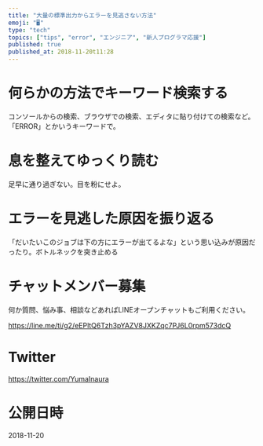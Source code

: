 ```yaml
---
title: "大量の標準出力からエラーを見逃さない方法"
emoji: "🖥"
type: "tech"
topics: ["tips", "error", "エンジニア", "新人プログラマ応援"]
published: true
published_at: 2018-11-20t11:28
---
```



# 何らかの方法でキーワード検索する

コンソールからの検索、ブラウザでの検索、エディタに貼り付けての検索など。
「ERROR」とかいうキーワードで。


# 息を整えてゆっくり読む

足早に通り過ぎない。目を粉にせよ。

# エラーを見逃した原因を振り返る

「だいたいこのジョブは下の方にエラーが出てるよな」という思い込みが原因だったり。ボトルネックを突き止める








<!-- Update From Qiita API -->

# チャットメンバー募集


何か質問、悩み事、相談などあればLINEオープンチャットもご利用ください。

https://line.me/ti/g2/eEPltQ6Tzh3pYAZV8JXKZqc7PJ6L0rpm573dcQ





# Twitter


https://twitter.com/YumaInaura


<!-- Update From Qiita API -->



# 公開日時

2018-11-20

